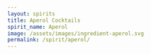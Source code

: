 ```yaml
---
layout: spirits
title: Aperol Cocktails
spirit_name: Aperol
image: /assets/images/ingredient-aperol.svg
permalink: /spirit/aperol/
---
```

